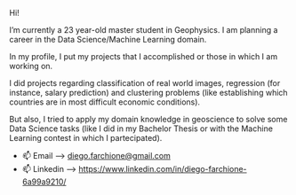 Hi! 

I’m currently a 23 year-old master student in Geophysics. I am planning a career in the Data Science/Machine Learning domain.

In my profile, I put my projects that I accomplished or those in which I am working on.

I did projects regarding classification of real world images, regression (for instance, salary prediction) and clustering problems (like establishing which countries are in most difficult economic conditions).

But also, I tried to apply my domain knowledge in geoscience to solve some Data Science tasks (like I did in my Bachelor Thesis or with the Machine Learning contest in which I partecipated). 





- 📫 Email --> diego.farchione@gmail.com
- 📫 Linkedin --> https://www.linkedin.com/in/diego-farchione-6a99a9210/

<!---
Iron486/Iron486 is a ✨ special ✨ repository because its `README.md` (this file) appears on your GitHub profile.
You can click the Preview link to take a look at your changes.
--->
